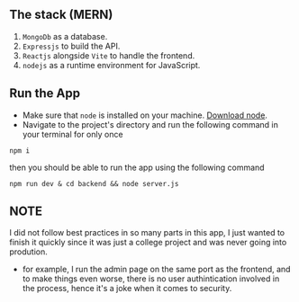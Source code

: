 ## The stack (MERN)
1. `MongoDb` as a database.
2. `Expressjs` to build the API.
3. `Reactjs` alongside `Vite` to handle the frontend.
4. `nodejs` as a runtime environment for JavaScript. 

## Run the App
- Make sure that `node` is installed on your machine. [Download node](https://nodejs.org/en/download/current).
- Navigate to the project's directory and run the following command in your terminal for only once
```
npm i
```
then you should be able to run the app using the following command
```
npm run dev & cd backend && node server.js
```

## NOTE
I did not follow best practices in so many parts in this app, I just wanted to finish it quickly since it was just a college project and was never going into prodution.
- for example, I run the admin page on the same port as the frontend, and to make things even worse, there is no user authintication involved in the process, hence it's a joke when it comes to security.
